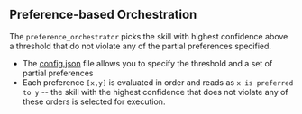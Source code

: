 ## Preference-based Orchestration

The `preference_orchestrator` picks the skill with highest confidence above a threshold that do not violate any of the partial preferences specified. 

+ The [config.json](./config.json) file allows you to specify the threshold and a set of partial preferences
+ Each preference `[x,y]` is evaluated in order and reads as `x is preferred to y` -- the skill with the highest confidence that 
does not violate any of these orders is selected for execution.